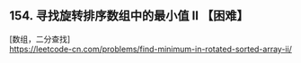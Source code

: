 ## 154. 寻找旋转排序数组中的最小值 II 【困难】    
[数组，二分查找]     
https://leetcode-cn.com/problems/find-minimum-in-rotated-sorted-array-ii/     

